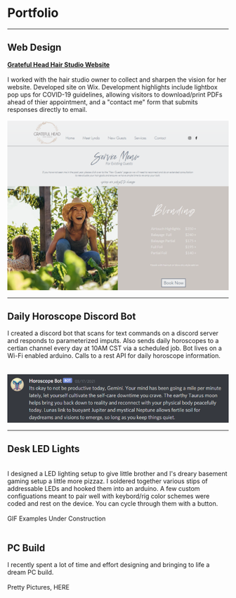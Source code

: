 # Portfolio

---
## Web Design

**[Grateful Head Hair Studio Website](https://www.gratefulheadstudio.com/)**
<br>
<br>
I worked with the hair studio owner to collect and sharpen the vision for her website. Developed site on Wix. Development highlights include lightbox pop ups for COVID-19 guidelines, allowing visitors to download/print PDFs ahead of thier appointment, and a "contact me" form that submits responses directly to email. 
<br>
<br>
<img src="images/GratefulHeadWebsiteSS_1.PNG?raw=true"/>
<br>

---
## Daily Horoscope Discord Bot
I created a discord bot that scans for text commands on a discord server and responds to parameterized imputs. Also sends daily horoscopes to a certian channel every day at 10AM CST via a scheduled job. Bot lives on a Wi-Fi enabled arduino. Calls to a rest API for daily horoscope information.  
<br>
<br>
<img src="images/ScopeBot_SS_1.PNG?raw=true"/>
<br>

---
## Desk LED Lights
<br>
I designed a LED lighting setup to give little brother and I's dreary basement gaming setup a little more pizzaz. I soldered together various stips of addressable LEDs and hooked them into an arduino. A few custom configuations meant to pair well with keybord/rig color schemes were coded and rest on the device. You can cycle through them with a button. 
<br>
<br>
GIF Examples Under Construction
<br>
<br>

## PC Build

I recently spent a lot of time and effort designing and bringing to life a dream PC build.
<br>
<br>
Pretty Pictures, HERE
<br>

